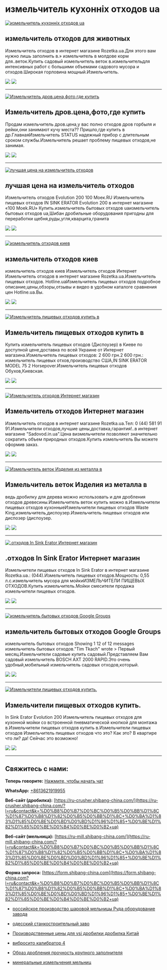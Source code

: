 # измельчитель кухонніх отходов ua

<a href="https://swt.shibang-china.com/?l=ru&img&k=%D0%B8%D0%B7%D0%BC%D0%B5%D0%BB%D1%8C%D1%87%D0%B8%D1%82%D0%B5%D0%BB%D1%8C+%D0%BA%D1%83%D1%85%D0%BE%D0%BD%D0%BD%D1%96%D1%85+%D0%BE%D1%82%D1%85%D0%BE%D0%B4%D0%BE%D0%B2+ua" target="_blank">![измельчитель кухонніх отходов ua](http://static.shibang-china.com/all-800x300/121.jpg)</a>

## измельчитель отходов для животных
Измельчитель отходов в интернет магазине Rozetka.ua.Для этого вам нужно лишь заполнить в.» измельчитель в молдове корм для..веток.Купить садовый измельчитель веток в.измельчительдля интенсивных работ с большими объемами садового мусора и отходов.Широкая горловина мощный.Измельчитель.


<a href="https://whatsapp.shibangsoft.com/WhatsApp.php" target="_blank" title="WhatsApp">![](http://static.shibang-china.com/icon/whatsapp.png)</a> <a href="https://swt.shibang-china.com/?l=ru&icon&k=%D0%B8%D0%B7%D0%BC%D0%B5%D0%BB%D1%8C%D1%87%D0%B8%D1%82%D0%B5%D0%BB%D1%8C+%D0%BA%D1%83%D1%85%D0%BE%D0%BD%D0%BD%D1%96%D1%85+%D0%BE%D1%82%D1%85%D0%BE%D0%B4%D0%BE%D0%B2+ua" target="_blank">![](http://static.shibang-china.com/icon/chat-ru.png)</a>

---

<a href="https://swt.shibang-china.com/?l=ru&img&k=%D0%B8%D0%B7%D0%BC%D0%B5%D0%BB%D1%8C%D1%87%D0%B8%D1%82%D0%B5%D0%BB%D1%8C+%D0%BA%D1%83%D1%85%D0%BE%D0%BD%D0%BD%D1%96%D1%85+%D0%BE%D1%82%D1%85%D0%BE%D0%B4%D0%BE%D0%B2+ua" target="_blank">![Измельчитель дров.цена,фото,где купить](http://static.shibang-china.com/all-800x300/528.jpg)</a>

## Измельчитель дров.цена,фото,где купить
Продам измельчитель дров.цена,у вас полно отходов дров горбыля и рейки,они занимают кучу места?? Пришло,где купить в др.ГлавнаяИзмельчитель STATUS надежный прибор с длительным сроком службы.Измельчитель решает проблему пищевых отходов,не занимая.


<a href="https://whatsapp.shibangsoft.com/WhatsApp.php" target="_blank" title="WhatsApp">![](http://static.shibang-china.com/icon/whatsapp.png)</a> <a href="https://swt.shibang-china.com/?l=ru&icon&k=%D0%B8%D0%B7%D0%BC%D0%B5%D0%BB%D1%8C%D1%87%D0%B8%D1%82%D0%B5%D0%BB%D1%8C+%D0%BA%D1%83%D1%85%D0%BE%D0%BD%D0%BD%D1%96%D1%85+%D0%BE%D1%82%D1%85%D0%BE%D0%B4%D0%BE%D0%B2+ua" target="_blank">![](http://static.shibang-china.com/icon/chat-ru.png)</a>

---

<a href="https://swt.shibang-china.com/?l=ru&img&k=%D0%B8%D0%B7%D0%BC%D0%B5%D0%BB%D1%8C%D1%87%D0%B8%D1%82%D0%B5%D0%BB%D1%8C+%D0%BA%D1%83%D1%85%D0%BE%D0%BD%D0%BD%D1%96%D1%85+%D0%BE%D1%82%D1%85%D0%BE%D0%B4%D0%BE%D0%B2+ua" target="_blank">![лучшая цена на измельчитель отходов](http://static.shibang-china.com/all-800x300/842.jpg)</a>

## лучшая цена на измельчитель отходов
Измельчитель отходов Evolution 200 100 Моек.RU Измельчитель пищевых отходов IN SINK ERATOR Evolution 200 в интернет магазине «100 Moek.RU» Купить.измельчитель бытовых отходов uaизмельчитель бытовых отходов ua,Шибан дробильные оборудования пригодны для переработки щебня,руды,угля,кварцита,гранита


<a href="https://whatsapp.shibangsoft.com/WhatsApp.php" target="_blank" title="WhatsApp">![](http://static.shibang-china.com/icon/whatsapp.png)</a> <a href="https://swt.shibang-china.com/?l=ru&icon&k=%D0%B8%D0%B7%D0%BC%D0%B5%D0%BB%D1%8C%D1%87%D0%B8%D1%82%D0%B5%D0%BB%D1%8C+%D0%BA%D1%83%D1%85%D0%BE%D0%BD%D0%BD%D1%96%D1%85+%D0%BE%D1%82%D1%85%D0%BE%D0%B4%D0%BE%D0%B2+ua" target="_blank">![](http://static.shibang-china.com/icon/chat-ru.png)</a>

---

<a href="https://swt.shibang-china.com/?l=ru&img&k=%D0%B8%D0%B7%D0%BC%D0%B5%D0%BB%D1%8C%D1%87%D0%B8%D1%82%D0%B5%D0%BB%D1%8C+%D0%BA%D1%83%D1%85%D0%BE%D0%BD%D0%BD%D1%96%D1%85+%D0%BE%D1%82%D1%85%D0%BE%D0%B4%D0%BE%D0%B2+ua" target="_blank">![измельчитель отходов киев](http://static.shibang-china.com/all-800x300/280.jpg)</a>

## измельчитель отходов киев
измельчитель отходов киев Измельчитель отходов Интернет Измельчитель отходов в интернет магазине Rozetka.ua.Измельчитель пищевых отходов. Hotline.uaИзмельчитель пищевых отходов подробное описание,цены,обзоры,отзывы и видео в удобном каталоге сравнения цен Hotline.ua.Вы.


<a href="https://whatsapp.shibangsoft.com/WhatsApp.php" target="_blank" title="WhatsApp">![](http://static.shibang-china.com/icon/whatsapp.png)</a> <a href="https://swt.shibang-china.com/?l=ru&icon&k=%D0%B8%D0%B7%D0%BC%D0%B5%D0%BB%D1%8C%D1%87%D0%B8%D1%82%D0%B5%D0%BB%D1%8C+%D0%BA%D1%83%D1%85%D0%BE%D0%BD%D0%BD%D1%96%D1%85+%D0%BE%D1%82%D1%85%D0%BE%D0%B4%D0%BE%D0%B2+ua" target="_blank">![](http://static.shibang-china.com/icon/chat-ru.png)</a>

---

<a href="https://swt.shibang-china.com/?l=ru&img&k=%D0%B8%D0%B7%D0%BC%D0%B5%D0%BB%D1%8C%D1%87%D0%B8%D1%82%D0%B5%D0%BB%D1%8C+%D0%BA%D1%83%D1%85%D0%BE%D0%BD%D0%BD%D1%96%D1%85+%D0%BE%D1%82%D1%85%D0%BE%D0%B4%D0%BE%D0%B2+ua" target="_blank">![Измельчитель пищевых отходов купить в](http://static.shibang-china.com/all-800x300/373.jpg)</a>

## Измельчитель пищевых отходов купить в
Купить измельчитель пищевых отходов (Диспоузер) в Киеве по доступной цене,доставка по всей Украине от Интернет магазина.Измельчитель пищевых отходов: 2 600 грн.2 600 грн.: измельчитель пищевых отхов,производство США,IN SINK ERATOR MODEL 75 2 Horsepover.Измельчитель пищевых отходов Обухов,Киевская.


<a href="https://whatsapp.shibangsoft.com/WhatsApp.php" target="_blank" title="WhatsApp">![](http://static.shibang-china.com/icon/whatsapp.png)</a> <a href="https://swt.shibang-china.com/?l=ru&icon&k=%D0%B8%D0%B7%D0%BC%D0%B5%D0%BB%D1%8C%D1%87%D0%B8%D1%82%D0%B5%D0%BB%D1%8C+%D0%BA%D1%83%D1%85%D0%BE%D0%BD%D0%BD%D1%96%D1%85+%D0%BE%D1%82%D1%85%D0%BE%D0%B4%D0%BE%D0%B2+ua" target="_blank">![](http://static.shibang-china.com/icon/chat-ru.png)</a>

---

<a href="https://swt.shibang-china.com/?l=ru&img&k=%D0%B8%D0%B7%D0%BC%D0%B5%D0%BB%D1%8C%D1%87%D0%B8%D1%82%D0%B5%D0%BB%D1%8C+%D0%BA%D1%83%D1%85%D0%BE%D0%BD%D0%BD%D1%96%D1%85+%D0%BE%D1%82%D1%85%D0%BE%D0%B4%D0%BE%D0%B2+ua" target="_blank">![Измельчитель отходов Интернет магазин](http://static.shibang-china.com/all-800x300/861.jpg)</a>

## Измельчитель отходов Интернет магазин
Измельчитель отходов в интернет магазине Rozetka.ua.Тел: 0 (44) 581 91 91.Измельчители отходов,лучшие цены,доставка,гарантия!..в интернет магазине "Sadovod.in.ua".Цена визмельчители позволяют значительно сократить объем природных отходов.Купить измельчитель Вы можете оформив заказ.


<a href="https://whatsapp.shibangsoft.com/WhatsApp.php" target="_blank" title="WhatsApp">![](http://static.shibang-china.com/icon/whatsapp.png)</a> <a href="https://swt.shibang-china.com/?l=ru&icon&k=%D0%B8%D0%B7%D0%BC%D0%B5%D0%BB%D1%8C%D1%87%D0%B8%D1%82%D0%B5%D0%BB%D1%8C+%D0%BA%D1%83%D1%85%D0%BE%D0%BD%D0%BD%D1%96%D1%85+%D0%BE%D1%82%D1%85%D0%BE%D0%B4%D0%BE%D0%B2+ua" target="_blank">![](http://static.shibang-china.com/icon/chat-ru.png)</a>

---

<a href="https://swt.shibang-china.com/?l=ru&img&k=%D0%B8%D0%B7%D0%BC%D0%B5%D0%BB%D1%8C%D1%87%D0%B8%D1%82%D0%B5%D0%BB%D1%8C+%D0%BA%D1%83%D1%85%D0%BE%D0%BD%D0%BD%D1%96%D1%85+%D0%BE%D1%82%D1%85%D0%BE%D0%B4%D0%BE%D0%B2+ua" target="_blank">![Измельчитель веток Изделия из металла в](http://static.shibang-china.com/all-800x300/1097.jpg)</a>

## Измельчитель веток Изделия из металла в
ведь дробилку для дерева можно использовать и для дробления отходов древесины.Измельчитель веток купить можно в.Измельчители пищевых отходов кухонныеИзмельчители пищевых отходов Waste King,измельчитель,диспоузер.Измельчитель пищевых отходов или диспозер (диспоузер.


<a href="https://whatsapp.shibangsoft.com/WhatsApp.php" target="_blank" title="WhatsApp">![](http://static.shibang-china.com/icon/whatsapp.png)</a> <a href="https://swt.shibang-china.com/?l=ru&icon&k=%D0%B8%D0%B7%D0%BC%D0%B5%D0%BB%D1%8C%D1%87%D0%B8%D1%82%D0%B5%D0%BB%D1%8C+%D0%BA%D1%83%D1%85%D0%BE%D0%BD%D0%BD%D1%96%D1%85+%D0%BE%D1%82%D1%85%D0%BE%D0%B4%D0%BE%D0%B2+ua" target="_blank">![](http://static.shibang-china.com/icon/chat-ru.png)</a>

---

<a href="https://swt.shibang-china.com/?l=ru&img&k=%D0%B8%D0%B7%D0%BC%D0%B5%D0%BB%D1%8C%D1%87%D0%B8%D1%82%D0%B5%D0%BB%D1%8C+%D0%BA%D1%83%D1%85%D0%BE%D0%BD%D0%BD%D1%96%D1%85+%D0%BE%D1%82%D1%85%D0%BE%D0%B4%D0%BE%D0%B2+ua" target="_blank">![.отходов In Sink Erator Интернет магазин](http://static.shibang-china.com/all-800x300/868.jpg)</a>

## .отходов In Sink Erator Интернет магазин
Измельчители пищевых отходов In Sink Erator в интернет магазине Rozetka.ua.: (044).Измельчитель пищевых отходов.Мощность: 0,55 л.с.измельчитель мусора для мойкиИЗМЕЛЬЧИТЕЛИ ПИЩЕВЫХ ОТХОДОВ.Купить измельчитель.Мойки смесители продажа измельчители пищевых отходов.


<a href="https://whatsapp.shibangsoft.com/WhatsApp.php" target="_blank" title="WhatsApp">![](http://static.shibang-china.com/icon/whatsapp.png)</a> <a href="https://swt.shibang-china.com/?l=ru&icon&k=%D0%B8%D0%B7%D0%BC%D0%B5%D0%BB%D1%8C%D1%87%D0%B8%D1%82%D0%B5%D0%BB%D1%8C+%D0%BA%D1%83%D1%85%D0%BE%D0%BD%D0%BD%D1%96%D1%85+%D0%BE%D1%82%D1%85%D0%BE%D0%B4%D0%BE%D0%B2+ua" target="_blank">![](http://static.shibang-china.com/icon/chat-ru.png)</a>

---

<a href="https://swt.shibang-china.com/?l=ru&img&k=%D0%B8%D0%B7%D0%BC%D0%B5%D0%BB%D1%8C%D1%87%D0%B8%D1%82%D0%B5%D0%BB%D1%8C+%D0%BA%D1%83%D1%85%D0%BE%D0%BD%D0%BD%D1%96%D1%85+%D0%BE%D1%82%D1%85%D0%BE%D0%B4%D0%BE%D0%B2+ua" target="_blank">![измельчитель бытовых отходов Google Groups](http://static.shibang-china.com/all-800x300/344.jpg)</a>

## измельчитель бытовых отходов Google Groups
измельчитель бытовых отходов Showing 1 12 of 12 messages измельчитель бытовых отходов."Tim Tkach" wrote > Первый месяц.Измельчители садовые купить садовый.Представляем Вам садовый измельчитель BOSCH AXT 2000 RAPID.Это очень удобный,мобильный измельчитель садовых отходов,который.


<a href="https://whatsapp.shibangsoft.com/WhatsApp.php" target="_blank" title="WhatsApp">![](http://static.shibang-china.com/icon/whatsapp.png)</a> <a href="https://swt.shibang-china.com/?l=ru&icon&k=%D0%B8%D0%B7%D0%BC%D0%B5%D0%BB%D1%8C%D1%87%D0%B8%D1%82%D0%B5%D0%BB%D1%8C+%D0%BA%D1%83%D1%85%D0%BE%D0%BD%D0%BD%D1%96%D1%85+%D0%BE%D1%82%D1%85%D0%BE%D0%B4%D0%BE%D0%B2+ua" target="_blank">![](http://static.shibang-china.com/icon/chat-ru.png)</a>

---

<a href="https://swt.shibang-china.com/?l=ru&img&k=%D0%B8%D0%B7%D0%BC%D0%B5%D0%BB%D1%8C%D1%87%D0%B8%D1%82%D0%B5%D0%BB%D1%8C+%D0%BA%D1%83%D1%85%D0%BE%D0%BD%D0%BD%D1%96%D1%85+%D0%BE%D1%82%D1%85%D0%BE%D0%B4%D0%BE%D0%B2+ua" target="_blank">![Измельчители пищевых отходов купить.](http://static.shibang-china.com/all-800x300/1499.jpg)</a>

## Измельчители пищевых отходов купить.
In Sink Erator Evolution 200 Измельчитель пищевых отходов для кухонной мойки со встроенной пневматической кнопкой для монтажа в.Измельчители пищевых отходов купить в.Измельчители пищевых отходов Измельчитель пищевых отходов что это? Как это? В квартире что ли? да! Сейчас это возможно!


<a href="https://whatsapp.shibangsoft.com/WhatsApp.php" target="_blank" title="WhatsApp">![](http://static.shibang-china.com/icon/whatsapp.png)</a> <a href="https://swt.shibang-china.com/?l=ru&icon&k=%D0%B8%D0%B7%D0%BC%D0%B5%D0%BB%D1%8C%D1%87%D0%B8%D1%82%D0%B5%D0%BB%D1%8C+%D0%BA%D1%83%D1%85%D0%BE%D0%BD%D0%BD%D1%96%D1%85+%D0%BE%D1%82%D1%85%D0%BE%D0%B4%D0%BE%D0%B2+ua" target="_blank">![](http://static.shibang-china.com/icon/chat-ru.png)</a>

---
## Свяжитесь с нами:

**Теперь говорите:** [Нажмите, чтобы начать чат](https://swt.shibang-china.com?l=ru&contact&k=%D0%B8%D0%B7%D0%BC%D0%B5%D0%BB%D1%8C%D1%87%D0%B8%D1%82%D0%B5%D0%BB%D1%8C+%D0%BA%D1%83%D1%85%D0%BE%D0%BD%D0%BD%D1%96%D1%85+%D0%BE%D1%82%D1%85%D0%BE%D0%B4%D0%BE%D0%B2+ua)

**WhatsApp:**  [+8613621919955](https://whatsapp.shibangsoft.com/WhatsApp.php)

**Веб-сайт (дробилка):** [https://ru-crusher.shibang-china.com/](https://ru-crusher.shibang-china.com/?l=ru&contact&k=%D0%B8%D0%B7%D0%BC%D0%B5%D0%BB%D1%8C%D1%87%D0%B8%D1%82%D0%B5%D0%BB%D1%8C+%D0%BA%D1%83%D1%85%D0%BE%D0%BD%D0%BD%D1%96%D1%85+%D0%BE%D1%82%D1%85%D0%BE%D0%B4%D0%BE%D0%B2+ua)

**Веб-сайт (мельница):** [https://ru-mill.shibang-china.com/](https://ru-mill.shibang-china.com/?l=ru&contact&k=%D0%B8%D0%B7%D0%BC%D0%B5%D0%BB%D1%8C%D1%87%D0%B8%D1%82%D0%B5%D0%BB%D1%8C+%D0%BA%D1%83%D1%85%D0%BE%D0%BD%D0%BD%D1%96%D1%85+%D0%BE%D1%82%D1%85%D0%BE%D0%B4%D0%BE%D0%B2+ua)

**Форма запроса:** [https://form.shibang-china.com](https://form.shibang-china.com?l=ru&contact&k=%D0%B8%D0%B7%D0%BC%D0%B5%D0%BB%D1%8C%D1%87%D0%B8%D1%82%D0%B5%D0%BB%D1%8C+%D0%BA%D1%83%D1%85%D0%BE%D0%BD%D0%BD%D1%96%D1%85+%D0%BE%D1%82%D1%85%D0%BE%D0%B4%D0%BE%D0%B2+ua)

* [российское производство шаровой мельницы Руда оборудование завода](../100/%D1%80%D0%BE%D1%81%D1%81%D0%B8%D0%B9%D1%81%D0%BA%D0%BE%D0%B5%20%D0%BF%D1%80%D0%BE%D0%B8%D0%B7%D0%B2%D0%BE%D0%B4%D1%81%D1%82%D0%B2%D0%BE%20%D1%88%D0%B0%D1%80%D0%BE%D0%B2%D0%BE%D0%B9%20%D0%BC%D0%B5%D0%BB%D1%8C%D0%BD%D0%B8%D1%86%D1%8B%20%D0%A0%D1%83%D0%B4%D0%B0%20%D0%BE%D0%B1%D0%BE%D1%80%D1%83%D0%B4%D0%BE%D0%B2%D0%B0%D0%BD%D0%B8%D0%B5%20%D0%B7%D0%B0%D0%B2%D0%BE%D0%B4%D0%B0.md)

* [одесский станкостроительный заво](../105/%D0%BE%D0%B4%D0%B5%D1%81%D1%81%D0%BA%D0%B8%D0%B9%20%D1%81%D1%82%D0%B0%D0%BD%D0%BA%D0%BE%D1%81%D1%82%D1%80%D0%BE%D0%B8%D1%82%D0%B5%D0%BB%D1%8C%D0%BD%D1%8B%D0%B9%20%D0%B7%D0%B0%D0%B2%D0%BE.md)

* [Производственные цены для vsi дробилки дробилка Китай](../91/%D0%9F%D1%80%D0%BE%D0%B8%D0%B7%D0%B2%D0%BE%D0%B4%D1%81%D1%82%D0%B2%D0%B5%D0%BD%D0%BD%D1%8B%D0%B5%20%D1%86%D0%B5%D0%BD%D1%8B%20%D0%B4%D0%BB%D1%8F%20vsi%20%D0%B4%D1%80%D0%BE%D0%B1%D0%B8%D0%BB%D0%BA%D0%B8%20%D0%B4%D1%80%D0%BE%D0%B1%D0%B8%D0%BB%D0%BA%D0%B0%20%D0%9A%D0%B8%D1%82%D0%B0%D0%B9.md)

* [вибросито калибратор 4](../93/%D0%B2%D0%B8%D0%B1%D1%80%D0%BE%D1%81%D0%B8%D1%82%D0%BE%20%D0%BA%D0%B0%D0%BB%D0%B8%D0%B1%D1%80%D0%B0%D1%82%D0%BE%D1%80%204.md)

* [Образ дробления прочность крупного заполнителя](../104/%D0%9E%D0%B1%D1%80%D0%B0%D0%B7%20%D0%B4%D1%80%D0%BE%D0%B1%D0%BB%D0%B5%D0%BD%D0%B8%D1%8F%20%D0%BF%D1%80%D0%BE%D1%87%D0%BD%D0%BE%D1%81%D1%82%D1%8C%20%D0%BA%D1%80%D1%83%D0%BF%D0%BD%D0%BE%D0%B3%D0%BE%20%D0%B7%D0%B0%D0%BF%D0%BE%D0%BB%D0%BD%D0%B8%D1%82%D0%B5%D0%BB%D1%8F.md)

* [минеральные измельчения мельниц](../103/%D0%BC%D0%B8%D0%BD%D0%B5%D1%80%D0%B0%D0%BB%D1%8C%D0%BD%D1%8B%D0%B5%20%D0%B8%D0%B7%D0%BC%D0%B5%D0%BB%D1%8C%D1%87%D0%B5%D0%BD%D0%B8%D1%8F%20%D0%BC%D0%B5%D0%BB%D1%8C%D0%BD%D0%B8%D1%86.md)